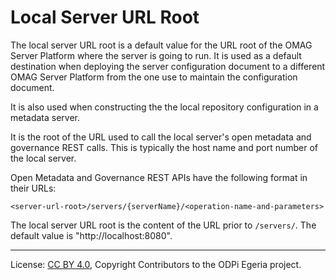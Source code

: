 <!-- SPDX-License-Identifier: CC-BY-4.0 -->
<!-- Copyright Contributors to the ODPi Egeria project. -->

# Local Server URL Root

The local server URL root is a default value for the URL root of the OMAG Server
Platform where the server is going to run.  It is used as a default destination
when deploying the server configuration document to a different OMAG Server Platform
from the one use to maintain the configuration document.

It is also used when constructing the 
the local repository configuration in a metadata server.

It is the root of the URL used to call the local server's 
open metadata and governance REST calls.
This is typically the host name and port number of the local server.

Open Metadata and Governance REST APIs have the following format
in their URLs:

```text
<server-url-root>/servers/{serverName}/<operation-name-and-parameters>
```

The local server URL root is the content of the URL prior to `/servers/`.
The default value is "http://localhost:8080".

----
License: [CC BY 4.0](https://creativecommons.org/licenses/by/4.0/),
Copyright Contributors to the ODPi Egeria project.